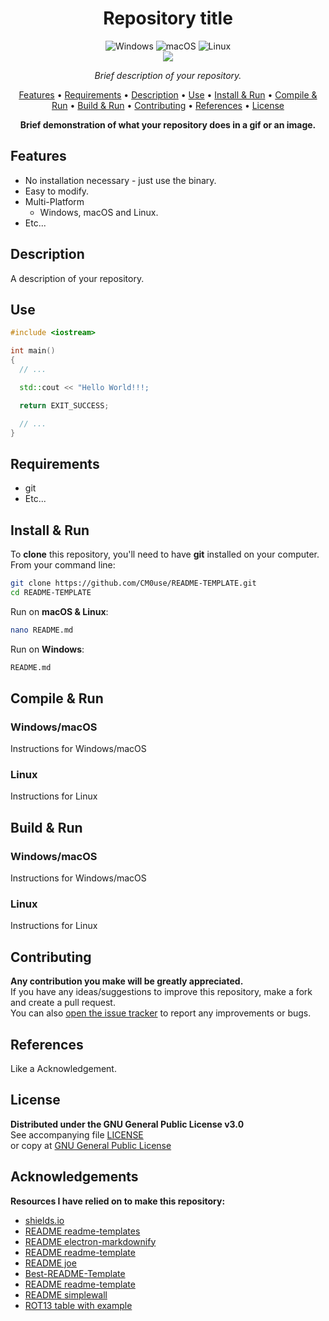 <!--
*** If you like this README,
*** it is available as a template in my repositories,
*** here is the link:
*** https://github.com/CM0use/README-TEMPLATE
-->
<h1 align="center">Repository title</h1>

<p align="center">
  <img src="https://img.shields.io/badge/Windows-0078d7?style=for-the-badge&logo=windows&logoColor=ffffff" alt="Windows">
  <img src="https://img.shields.io/badge/mac%20OS-313131?style=for-the-badge&logo=macos&logoColor=d7d7d7" alt="macOS">
  <img src="https://img.shields.io/badge/Linux-ffffff?style=for-the-badge&logo=linux&logoColor=000000" alt="Linux">
  <br>
  <a href="https://github.com/CM0use/README-TEMPLATE/blob/main/LICENSE"><img src="https://img.shields.io/badge/License-GPLv3-4a6484?style=for-the-badge"></a>
</p>

<p align="center"><i>Brief description of your repository.</i></p>

<p align="center">
  <a href="#features">Features</a> •
  <a href="#requirements">Requirements</a> •
  <a href="#description">Description</a> •
  <a href="#use">Use</a> •
  <a href="#install--run">Install & Run</a> •
  <a href="#compile--run">Compile & Run</a> •
  <a href="#build--run">Build & Run</a> •
  <a href="#contributing">Contributing</a> •
  <a href="#references">References</a> •
  <a href="#license">License</a>
</p>

<div align="center">

**Brief demonstration of what your repository does in a gif or an image.**
</div>

## Features
* No installation necessary - just use the binary.
* Easy to modify.
* Multi-Platform
  - Windows, macOS and Linux.
* Etc...

## Description
A description of your repository.

## Use
```cpp
#include <iostream>

int main()
{
  // ...

  std::cout << "Hello World!!!;

  return EXIT_SUCCESS;

  // ...
}
```

## Requirements
* git
* Etc...

## Install & Run
To **clone** this repository, you'll need to have **git** installed on your computer.<br>
From your command line:

```bash
git clone https://github.com/CM0use/README-TEMPLATE.git
cd README-TEMPLATE
```

Run on **macOS & Linux**:
```bash
nano README.md
```

Run on **Windows**:
```cmd
README.md
```

## Compile & Run
### Windows/macOS
Instructions for Windows/macOS

### Linux
Instructions for Linux

## Build & Run
### Windows/macOS
Instructions for Windows/macOS

### Linux
Instructions for Linux

## Contributing
**Any contribution you make will be greatly appreciated.**<br>
If you have any ideas/suggestions to improve this repository, make a fork and create a pull request.<br>
You can also <a href="https://github.com/CM0use/README-TEMPLATE/issues">open the issue tracker</a> to report any improvements or bugs.<br>

## References
Like a Acknowledgement.

## License
**Distributed under the GNU General Public License v3.0**<br>
See accompanying file <a href="https://github.com/CM0use/README-TEMPLATE/blob/main/LICENSE">LICENSE</a><br>
or copy at <a href="https://www.gnu.org/licenses/gpl-3.0.txt">GNU General Public License</a>

## Acknowledgements
**Resources I have relied on to make this repository:**

* <a href="https://shields.io/">shields.io</a>
* <a href="https://www.readme-templates.com/">README readme-templates</a>
* <a href="https://github.com/amitmerchant1990/electron-markdownify/blob/master/README.md">README electron-markdownify</a>
* <a href="https://github.com/dbader/readme-template/blob/master/README.md">README readme-template</a>
* <a href="https://github.com/karan/joe/blob/master/README.md">README joe</a>
* <a href="https://github.com/othneildrew/Best-README-Template">Best-README-Template</a>
* <a href="https://github.com/me-and-company/readme-template">README readme-template</a>
* <a href="https://github.com/henrypp/simplewall/blob/master/README.md">README simplewall</a>
* <a href="https://commons.wikimedia.org/wiki/File:ROT13_table_with_example.svg">ROT13 table with example</a>
